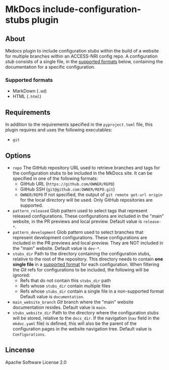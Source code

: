 # MkDocs include-configuration-stubs plugin

## About
Mkdocs plugin to include configuration _stubs_ within the build of a website for multiple branches within an ACCESS-NRI config repo.
A configuration _stub_ consists of a single file, in the [supported formats](#supported-formats) below, containing the documentation for a specific configuration.

### Supported formats
- MarkDown (`.md`)
- HTML (`.html`)

## Requirements
In addition to the requirements specified in the `pyproject.toml` file, this plugin requires and uses the following executables:
- `git`

## Options
- `repo`
    The GitHub repository URL used to retrieve branches and tags for the configuration stubs to be included in the MkDocs site.
    It can be specified in one of the following formats:
    - GitHub URL (`https://github.com/OWNER/REPO`) 
    - GitHub SSH (`git@github.com:OWNER/REPO.git`)
    - `OWNER/REPO`
    If not specified, the output of `git remote get-url origin` for the local directory will be used.
    Only GitHub repositories are supported.
- `pattern_released`
    Glob pattern used to select tags that represent released configurations.
    These configurations are included in the "main" website, in the PR previews and local preview.
    Default value is `release-*`.
- `pattern_development`
    Glob pattern used to select branches that represent development configurations.
    These configurations are included in the PR previews and local preview. They are NOT included in the "main" website.
    Default value is `dev-*`.
- `stubs_dir`
    Path to the directory containing the configuration stubs, relative to the root of the repository.
    This directory needs to contain **one single file** in a [supported format](#supported-formats) for each configuration.
    When filtering the _Git_ refs for configurations to be included, the following will be ignored:
    - Refs that do not contain this `stubs_dir` path
    - Refs whose `stubs_dir` contain multiple files
    - Refs whose `stubs_dir` contain a single file in a non-supported format
    Default value is `documentation`.
- `main_website_branch`
    _Git_ branch where the "main" website documentation resides.
    Default value is `main`.
- `stubs_website_dir`
    Path to the directory where the configuration stubs will be stored, relative to the `docs_dir`.
    If the navigation (`nav` field in the `mkdoc.yaml` file) is defined, this will also be the parent 
    of the configuration pages in the website navigation tree.
    Default value is `Configurations`.

## Lincense
Apache Software License 2.0
